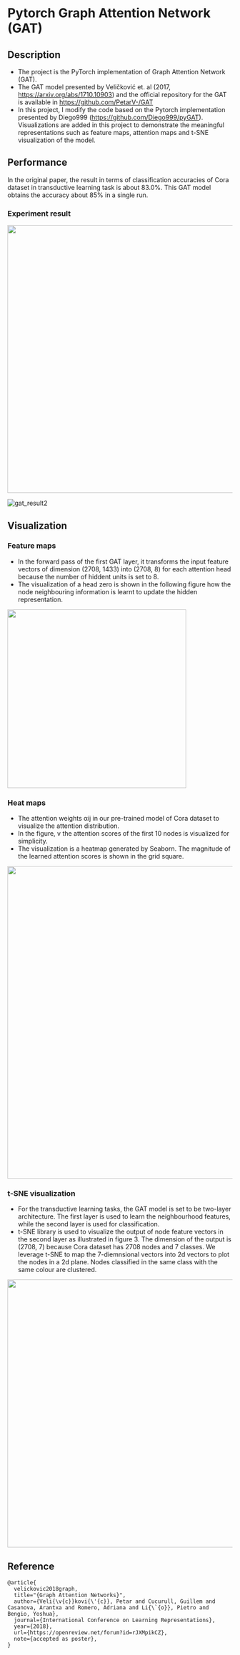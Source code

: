 # Pytorch Graph Attention Network (GAT)

## Description
- The project is the PyTorch implementation of Graph Attention Network (GAT). 
- The GAT model presented by Veličković et. al (2017, https://arxiv.org/abs/1710.10903) and the official repository for the GAT is available in https://github.com/PetarV-/GAT 
- In this project, I modify the code based on the Pytorch implementation presented by Diego999 (https://github.com/Diego999/pyGAT). Visualizations are added in this project to demonstrate the meaningful representations such as feature maps, attention maps and t-SNE visualization of the model.


## Performance 
In the original paper, the result in terms of classification accuracies of Cora dataset in transductive learning task is about 83.0%. This GAT model obtains the accuracy about 85% in a single run.

### Experiment result

<img src="https://user-images.githubusercontent.com/48129546/174257758-340d0cc6-f11f-4b68-bb67-35d4be4de573.JPG" width="600">

![gat_result2](https://user-images.githubusercontent.com/48129546/174257940-a23d77f2-3c93-482d-b710-21ad0700d939.JPG)


## Visualization

### Feature maps 
- In the forward pass of the first GAT layer, it transforms the input feature vectors of dimension (2708, 1433) into (2708, 8) for each attention head because the number of hiddent units is set to 8. 
- The visualization of a head zero is shown in the following figure how the node neighbouring information is learnt to update the hidden representation. 


<img src="https://user-images.githubusercontent.com/48129546/174258756-a614c07a-2c7e-49dc-af24-39767284dbc7.png" width="400">


### Heat maps
- The attention weights αij in our pre-trained model of Cora dataset to visualize the attention distribution. 
- In the figure, v the attention scores of the first 10 nodes is visualized for simplicity. 
- The visualization is a heatmap generated by Seaborn. The magnitude of the learned attention scores is shown in the grid square.


<img src="https://user-images.githubusercontent.com/48129546/174259004-5842d11d-c3f0-4cf9-90ee-695128d4e0cc.png" width="700">


### t-SNE visualization
- For the transductive learning tasks, the GAT model is set to be two-layer architecture. The first layer is used to learn the 
neighbourhood features, while the second layer is used for classification. 
- t-SNE library is used to visualize the output of node feature vectors in the second layer as illustrated in figure 3. The dimension of the output is (2708, 7) because Cora dataset has 2708 nodes and 7 classes. We leverage t-SNE to map the 7-diemnsional vectors into 2d vectors to plot the nodes in a 2d plane. 
Nodes classified in the same class with the same colour are clustered. 


<img src="https://user-images.githubusercontent.com/48129546/174259439-434b8232-d7f1-437b-b504-62c44037ce89.png" width="600">


## Reference
```
@article{
  velickovic2018graph,
  title="{Graph Attention Networks}",
  author={Veli{\v{c}}kovi{\'{c}}, Petar and Cucurull, Guillem and Casanova, Arantxa and Romero, Adriana and Li{\`{o}}, Pietro and Bengio, Yoshua},
  journal={International Conference on Learning Representations},
  year={2018},
  url={https://openreview.net/forum?id=rJXMpikCZ},
  note={accepted as poster},
}
```
